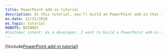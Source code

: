 ```yaml
---
title: PowerPoint add-in tutorial
description: In this tutorial, you'll build an PowerPoint add-in that inserts an image, inserts text, gets slide metadata, and navigates between slides.
ms.date: 12/31/2018
ms.topic: tutorial
ROBOTS: NOINDEX
#Customer intent: As a developer, I want to build a PowerPoint add-in that can interact with content in a PowerPoint document.
---
```


[!include[PowerPoint add-in tutorial](../includes/file-tutorial-powerpoint.md)]